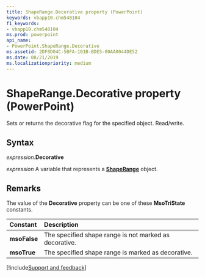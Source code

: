 ```yaml
---
title: ShapeRange.Decorative property (PowerPoint)
keywords: vbapp10.chm548104
f1_keywords: 
- vbapp10.chm548104
ms.prod: powerpoint
api_name:
- PowerPoint.ShapeRange.Decorative
ms.assetid: 2DF8D04C-5BFA-101B-BDE5-00AA0044DE52
ms.date: 08/21/2019
ms.localizationpriority: medium
---
```



# ShapeRange.Decorative property (PowerPoint)

Sets or returns the decorative flag for the specified object. Read/write.

## Syntax

_expression_.**Decorative**

_expression_ A variable that represents a **[ShapeRange](PowerPoint.ShapeRange.md)** object.


## Remarks

The value of the **Decorative** property can be one of these **MsoTriState** constants.

|Constant|Description|
|:-----|:-----|
|**msoFalse**|The specified shape range is not marked as decorative.|
|**msoTrue**| The specified shape range is marked as decorative.|



[!include[Support and feedback](~/includes/feedback-boilerplate.md)]
